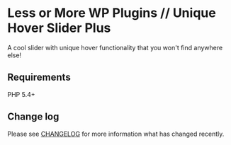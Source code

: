 # Less or More WP Plugins // Unique Hover Slider Plus

A cool slider with unique hover functionality that you won't find anywhere else!


## Requirements

PHP 5.4+

## Change log

Please see [CHANGELOG](CHANGELOG.md) for more information what has changed recently.